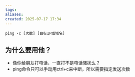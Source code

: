 ```yaml
---
tags: 
aliases: 
created: 2025-07-17 17:34
---
```


```shell
ping -c [次数] [目标IP或域名]
```

## 为什么要用他？

- 像你给朋友打电话，一直打不是电话骚扰么？
- ping命令只可以手动用ctrl+c来中断，所以需要指定发送次数